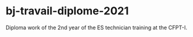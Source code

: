 # bj-travail-diplome-2021
Diploma work of the 2nd year of the ES technician training at the CFPT-I.
